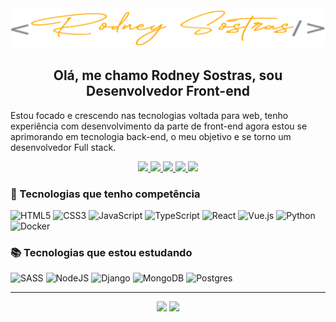 <div align="center">
  <img src="assets/img/rodney-sostras-logo-cursiva.png" width="600rem" />
  
  <h2>Olá, me chamo Rodney Sostras, sou Desenvolvedor Front-end</h2>
</div>

Estou focado e crescendo nas tecnologias voltada para web, 
tenho experiência com desenvolvimento da parte de front-end 
agora estou se aprimorando em tecnologia back-end,
o meu objetivo e se torno um desenvolvedor Full stack.


<p align = "center">
    <a href="https://rodneysostras.me">
      <img src="https://img.shields.io/badge/%F0%9F%8C%90%20rodneysostras.me-191919?style=for-the-badge" />
    </a>
    <a href="https://github.com/rodneysostras">
      <img src="https://img.shields.io/badge/rodneysostras-000000?style=for-the-badge&logo=GitHub&logoColor=white" />
    </a>
    <a href="https://linkedin.com/in/rodney-sostras">
      <img src="https://img.shields.io/badge/-rodney--sostras-0077B5?style=for-the-badge&logo=Linkedin&logoColor=white "/>
    </a>
    <a href="mailto:rodney.sostras@gmail.com">
      <img src="https://img.shields.io/badge/-rodney.sostras@gmail.com-D14836?style=for-the-badge&logo=Gmail&logoColor=white" />
    </a>
    <a href="https://wa.me/5521979310963">
      <img src="https://img.shields.io/badge/55%2021%209%207931--0963-25d366?style=for-the-badge&logo=WhatsApp&logoColor=white" />
    </a>
</p>

### 🤩 Tecnologias que tenho competência

![HTML5](https://img.shields.io/badge/html5-%23E34F26.svg?style=for-the-badge&logo=html5&logoColor=white)
![CSS3](https://img.shields.io/badge/css3-%231572B6.svg?style=for-the-badge&logo=css3&logoColor=white)
![JavaScript](https://img.shields.io/badge/javascript-%23323330.svg?style=for-the-badge&logo=javascript&logoColor=%23F7DF1E)
![TypeScript](https://img.shields.io/badge/typescript-%23007ACC.svg?style=for-the-badge&logo=typescript&logoColor=white)
![React](https://img.shields.io/badge/react-%2320232a.svg?style=for-the-badge&logo=react&logoColor=%2361DAFB)
![Vue.js](https://img.shields.io/badge/vuejs-%2335495e.svg?style=for-the-badge&logo=vuedotjs&logoColor=%234FC08D)
![Python](https://img.shields.io/badge/python-3670A0?style=for-the-badge&logo=python&logoColor=ffdd54)
![Docker](https://img.shields.io/badge/docker-%230db7ed.svg?style=for-the-badge&logo=docker&logoColor=white)

### 📚 Tecnologias que estou estudando

![SASS](https://img.shields.io/badge/SASS-hotpink.svg?style=for-the-badge&logo=SASS&logoColor=white)
![NodeJS](https://img.shields.io/badge/node.js-6DA55F?style=for-the-badge&logo=node.js&logoColor=white)
![Django](https://img.shields.io/badge/django-%23092E20.svg?style=for-the-badge&logo=django&logoColor=white)
![MongoDB](https://img.shields.io/badge/MongoDB-%234ea94b.svg?style=for-the-badge&logo=mongodb&logoColor=white)
![Postgres](https://img.shields.io/badge/postgres-%23316192.svg?style=for-the-badge&logo=postgresql&logoColor=white)

---

<p align="center">
  <img height="145em" src="https://github-readme-stats.vercel.app/api/top-langs/?username=rodneysostras&layout=compact&langs_count=5&cache_seconds=86400&theme=vue" />
  <img height="145em" src="http://github-profile-summary-cards.vercel.app/api/cards/profile-details?username=rodneysostras&theme=vue"/>
</p>

<!-- <img height="170em" src="https://github-readme-stats.vercel.app/api/wakatime?username=rodneysostras" /> -->
<!-- ![visitors](https://visitor-badge.glitch.me/badge?page_id=rodneysostras.rodneysostras) -->
<!-- ![](https://github-readme-stats-eight-theta.vercel.app/api?username=rodneysostras&show_icons=true&theme=algolia&include_all_commits=true&count_private=true) -->
<!-- ![](https://github-readme-stats.vercel.app/api/top-langs/?username=rodneysostras&layout=compact&langs_count=5&cache_seconds=86400&theme=github_dark) -->
<!-- ![](http://github-profile-summary-cards.vercel.app/api/cards/most-commit-language?username=rodneysostras&theme=github_dark) -->
